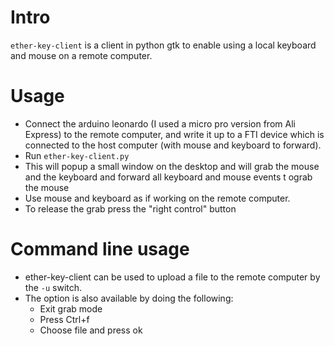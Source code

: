 # Intro

`ether-key-client` is a client in python gtk to enable using a local keyboard and mouse on a remote computer. 

# Usage

 - Connect the arduino leonardo (I used a micro pro version from Ali Express) to the remote computer, and write it up to a FTI device which is connected to the host computer (with mouse and keyboard to forward).
 - Run `ether-key-client.py`
 - This will popup a small window on the desktop and will grab the mouse and the keyboard and forward all keyboard and mouse events t ograb the mouse 
 - Use mouse and keyboard as if working on the remote computer.
 - To release the grab press the "right control" button
 
# Command line usage

- ether-key-client can be used to upload a file to the remote computer by the `-u` switch.
- The option is also available by doing the following:
  - Exit grab mode
  - Press Ctrl+f
  - Choose file and press ok
  
